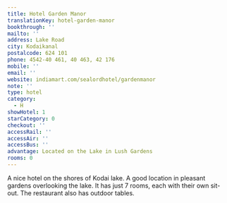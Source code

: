 ```yaml
---
title: Hotel Garden Manor
translationKey: hotel-garden-manor
bookthrough: ''
mailto: ''
address: Lake Road
city: Kodaikanal
postalcode: 624 101
phone: 4542-40 461, 40 463, 42 176
mobile: ''
email: ''
website: indiamart.com/sealordhotel/gardenmanor
note: ''
type: hotel
category:
  - H
showHotel: 1
starCategory: 0
checkout: ''
accessRail: ''
accessAir: ''
accessBus: ''
advantage: Located on the Lake in Lush Gardens
rooms: 0
---
```

A nice hotel on the shores of Kodai lake. A good location in pleasant gardens overlooking the lake. It has just 7 rooms, each with their own sit-out. The restaurant also has outdoor tables.